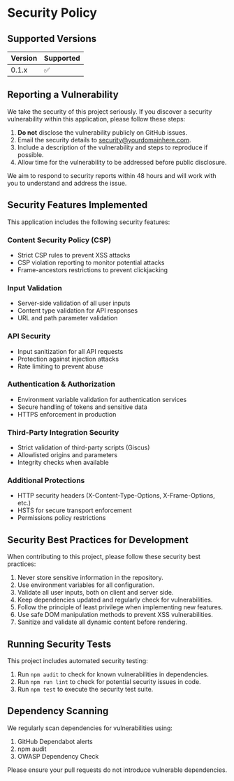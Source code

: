 # Security Policy

## Supported Versions

| Version | Supported          |
| ------- | ------------------ |
| 0.1.x   | :white_check_mark: |

## Reporting a Vulnerability

We take the security of this project seriously. If you discover a security vulnerability within this application, please follow these steps:

1. **Do not** disclose the vulnerability publicly on GitHub issues.
2. Email the security details to [security@yourdomainhere.com](mailto:security@yourdomainhere.com).
3. Include a description of the vulnerability and steps to reproduce if possible.
4. Allow time for the vulnerability to be addressed before public disclosure.

We aim to respond to security reports within 48 hours and will work with you to understand and address the issue.

## Security Features Implemented

This application includes the following security features:

### Content Security Policy (CSP)
- Strict CSP rules to prevent XSS attacks
- CSP violation reporting to monitor potential attacks
- Frame-ancestors restrictions to prevent clickjacking

### Input Validation
- Server-side validation of all user inputs
- Content type validation for API responses
- URL and path parameter validation

### API Security
- Input sanitization for all API requests
- Protection against injection attacks
- Rate limiting to prevent abuse

### Authentication & Authorization
- Environment variable validation for authentication services
- Secure handling of tokens and sensitive data
- HTTPS enforcement in production

### Third-Party Integration Security
- Strict validation of third-party scripts (Giscus)
- Allowlisted origins and parameters
- Integrity checks when available

### Additional Protections
- HTTP security headers (X-Content-Type-Options, X-Frame-Options, etc.)
- HSTS for secure transport enforcement
- Permissions policy restrictions

## Security Best Practices for Development

When contributing to this project, please follow these security best practices:

1. Never store sensitive information in the repository.
2. Use environment variables for all configuration.
3. Validate all user inputs, both on client and server side.
4. Keep dependencies updated and regularly check for vulnerabilities.
5. Follow the principle of least privilege when implementing new features.
6. Use safe DOM manipulation methods to prevent XSS vulnerabilities.
7. Sanitize and validate all dynamic content before rendering.

## Running Security Tests

This project includes automated security testing:

1. Run `npm audit` to check for known vulnerabilities in dependencies.
2. Run `npm run lint` to check for potential security issues in code.
3. Run `npm test` to execute the security test suite.

## Dependency Scanning

We regularly scan dependencies for vulnerabilities using:

1. GitHub Dependabot alerts
2. npm audit
3. OWASP Dependency Check

Please ensure your pull requests do not introduce vulnerable dependencies.

